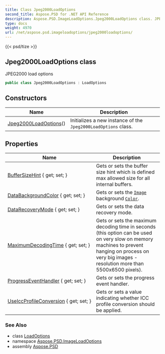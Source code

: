 ```yaml
---
title: Class Jpeg2000LoadOptions
second_title: Aspose.PSD for .NET API Reference
description: Aspose.PSD.ImageLoadOptions.Jpeg2000LoadOptions class. JPEG2000 load options
type: docs
weight: 4970
url: /net/aspose.psd.imageloadoptions/jpeg2000loadoptions/
---
```

{{< psd/tize >}}
## Jpeg2000LoadOptions class

JPEG2000 load options

```csharp
public class Jpeg2000LoadOptions : LoadOptions
```

## Constructors

| Name | Description |
| --- | --- |
| [Jpeg2000LoadOptions](jpeg2000loadoptions/)() | Initializes a new instance of the `Jpeg2000LoadOptions` class. |

## Properties

| Name | Description |
| --- | --- |
| [BufferSizeHint](../../aspose.psd/loadoptions/buffersizehint/) { get; set; } | Gets or sets the buffer size hint which is defined max allowed size for all internal buffers. |
| [DataBackgroundColor](../../aspose.psd/loadoptions/databackgroundcolor/) { get; set; } | Gets or sets the [`Image`](../../aspose.psd/image/) background [`Color`](../../aspose.psd/color/). |
| [DataRecoveryMode](../../aspose.psd/loadoptions/datarecoverymode/) { get; set; } | Gets or sets the data recovery mode. |
| [MaximumDecodingTime](../../aspose.psd.imageloadoptions/jpeg2000loadoptions/maximumdecodingtime/) { get; set; } | Gets or sets the maximum decoding time in seconds (this option can be used on very slow on memory machines to prevent hanging on process on very big images - resolution more than 5500x6500 pixels). |
| [ProgressEventHandler](../../aspose.psd/loadoptions/progresseventhandler/) { get; set; } | Gets or sets the progress event handler. |
| [UseIccProfileConversion](../../aspose.psd/loadoptions/useiccprofileconversion/) { get; set; } | Gets or sets a value indicating whether ICC profile conversion should be applied. |

### See Also

* class [LoadOptions](../../aspose.psd/loadoptions/)
* namespace [Aspose.PSD.ImageLoadOptions](../../aspose.psd.imageloadoptions/)
* assembly [Aspose.PSD](../../)



